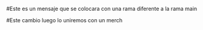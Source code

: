 #Este es un mensaje que se colocara con una rama diferente a la rama main

#Este cambio luego lo uniremos con un merch
